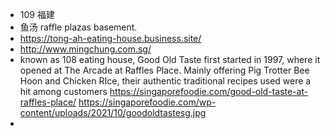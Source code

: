 - 109 福建
- 鱼汤 raffle plazas basement.
- https://tong-ah-eating-house.business.site/
- http://www.mingchung.com.sg/
- known as 108 eating house, Good Old Taste first started in 1997, where it opened at The Arcade at Raffles Place. Mainly offering Pig Trotter Bee Hoon and Chicken RIce, their authentic traditional recipes used were a hit among customers https://singaporefoodie.com/good-old-taste-at-raffles-place/ https://singaporefoodie.com/wp-content/uploads/2021/10/goodoldtastesg.jpg
-